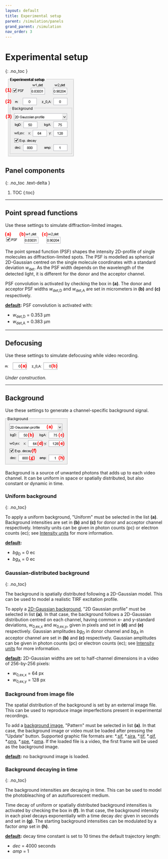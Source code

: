 ```yaml
---
layout: default
title: Experimental setup
parent: /simulation/panels
grand_parent: /simulation
nav_order: 3
---
```


# Experimental setup
{: .no_toc }

<a href="../../assets/images/gui/sim-panel-experimental-setup.png"><img src="../../assets/images/gui/sim-panel-experimental-setup.png" style="max-width: 220px;"  /></a>

## Panel components
{: .no_toc .text-delta }

1. TOC
{:toc}

---

## Point spread functions

Use these settings to simulate diffraction-limited images.

<a href="../../assets/images/gui/sim-panel-experimental-setup-psf.png"><img src="../../assets/images/gui/sim-panel-experimental-setup-psf.png" style="max-width: 177px;" /></a>

The point spread function (PSF) shapes the intensity 2D-profile of single molecules as diffraction-limited spots. 
The PSF is modelled as spherical 2D-Gaussian centred on the single molecule coordinates with a standard deviation *w*<sub>det</sub>.
As the PSF width depends on the wavelength of the detected light, it is different for the donor and the acceptor channel.

PSF convolution is activated by checking the box in **(a)**.
The donor and acceptor PSF widths *w*<sub>det,D</sub> and *w*<sub>det,A</sub> are set in micrometers in **(b)** and **(c)** respectively.

**<u>default</u>:** PSF convolution is activated with:
* *w*<sub>det,D</sub> = 0.353 &#956;m
* *w*<sub>det,A</sub> = 0.383 &#956;m

---

## Defocusing

Use these settings to simulate defocusing while video recording.

<a href="../../assets/images/gui/sim-panel-experimental-setup-defocus.png"><img src="../../assets/images/gui/sim-panel-experimental-setup-defocus.png" style="max-width: 220px;" /></a>

*Under construction.*

---

## Background

Use these settings to generate a channel-specific background signal.

<a href="../../assets/images/gui/sim-panel-experimental-setup-background.png"><img src="../../assets/images/gui/sim-panel-experimental-setup-background.png" style="max-width: 200px;" /></a>

Background is a source of unwanted photons that adds up to each video channel. 
It can be uniform in space or spatially distributed, but also constant or dynamic in time.


### Uniform background
{: .no_toc}

To apply a uniform background, "Uniform" must be selected in the list **(a)**. 
Background intensities are set in **(b)** and **(c)** for donor and acceptor channel respectively.
Intensity units can be given in photon counts (pc) or electron counts (ec); see
[Intensity units](panel-molecules.html#intensity-units) for more information.

**<u>default</u>:** 
* *bg*<sub>D</sub> = 0 ec
* *bg*<sub>A</sub> = 0 ec


### Gaussian-distributed background
{: .no_toc}

The background is spatially distributed following a 2D-Gaussian model. 
This can be used to model a realistic TIRF excitation profile.

To apply a <u>2D-Gaussian background</u>, "2D Gaussian profile" must be selected in list **(a)**.
In that case, the background follows a 2D-Gaussian distribution centred on each channel, having common x- and y-standard deviations, *w*<sub>0,ex,x</sub> and *w*<sub>0,ex,y</sub>, given in pixels and set in **(d)** and **(e)** respectively.
Gaussian amplitudes *bg*<sub>D</sub> in donor channel and *bg*<sub>A</sub> in acceptor channel are set in **(b)** and **(c)** respectively.
Gaussian amplitudes can be given in photon counts (pc) or electron counts (ec); see
[Intensity units](panel-molecules.html#intensity-units) for more information.

**<u>default</u>:** 2D-Gaussian widths are set to half-channel dimensions in a video of 256-by-256 pixels:
* *w*<sub>0,ex,x</sub> = 64 px
* *w*<sub>0,ex,y</sub> = 128 px


### Background from image file

The spatial distribution of the background is set by an external image file. 
This can be used to reproduce image imperfections present in experimental recordings.

To add a <u>background image</u>, "Pattern" must be selected in list **(a)**.
In that case, the background image or video must be loaded after pressing the "Update" button.
Supported graphic file formats are: *.<u>sif</u>, *.<u>sira</u>, *.<u>tif</u>, *.<u>gif</u>, *.<u>png</u>, *.<u>spe</u>, *.<u>pma</u>.
If the loaded file is a video, the first frame will be used as the background image.

**<u>default</u>:** no background image is loaded.


### Background decaying in time
{: .no_toc}

The background intensities are decaying in time. 
This can be used to model the photobleaching of an autofluorescent medium.

Time decay of uniform or spatially distributed background intensities is activated by checking the box in **(f)**.
In that case, the background intensity in each pixel decays exponentially with a time decay *dec* given in seconds and set in **(g)**.
The starting background intensities can be modulated by a factor *amp* set in **(h)**. 

**<u>default</u>:** decay time constant is set to 10 times the default trajectory length:
* *dec* = 4000 seconds
* *amp* = 1



